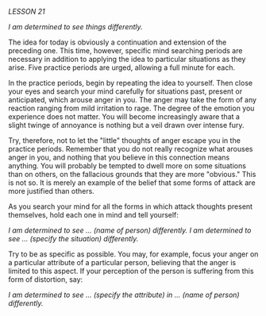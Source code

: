 *LESSON 21*

*I am determined to see things differently.*

The idea for today is obviously a continuation and extension of the preceding one. This time, however, specific mind searching periods are necessary in addition to applying the idea to particular situations as they arise. Five practice periods are urged, allowing a full minute for each.

In the practice periods, begin by repeating the idea to yourself. Then close your eyes and search your mind carefully for situations past, present or anticipated, which arouse anger in you. The anger may take the form of any reaction ranging from mild irritation to rage. The degree of the emotion you experience does not matter. You will become increasingly aware that a slight twinge of annoyance is nothing but a veil drawn over intense fury.

Try, therefore, not to let the "little" thoughts of anger escape you in the practice periods. Remember that you do not really recognize what arouses anger in you, and nothing that you believe in this connection means anything. You will probably be tempted to dwell more on some situations than on others, on the fallacious grounds that they are more "obvious." This is not so. It is merely an example of the belief that some forms of attack are more justified than others.

As you search your mind for all the forms in which attack thoughts present themselves, hold each one in mind and tell yourself:

_I am determined to see ... (name of person) differently.  I am determined to see ... (specify the situation) differently._

Try to be as specific as possible. You may, for example, focus your anger on a particular attribute of a particular person, believing that the anger is limited to this aspect. If your perception of the person is suffering from this form of distortion, say:

_I am determined to see ... (specify the attribute) in ... (name of person) differently._